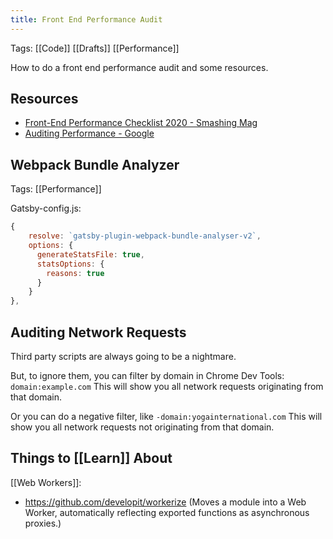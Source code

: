 ```yaml
---
title: Front End Performance Audit
---
```


Tags: [[Code]] [[Drafts]] [[Performance]]

How to do a front end performance audit and some resources.

## Resources

- [Front-End Performance Checklist 2020 - Smashing Mag](https://www.smashingmagazine.com/2020/01/front-end-performance-checklist-2020-pdf-pages/)
- [Auditing Performance - Google](https://developers.google.com/web/fundamentals/performance/audit)

## Webpack Bundle Analyzer 
Tags: [[Performance]]

Gatsby-config.js:

```js
{
	resolve: `gatsby-plugin-webpack-bundle-analyser-v2`,
	options: {
	  generateStatsFile: true,
	  statsOptions: {
	    reasons: true
	  }
	}
},
```

## Auditing Network Requests

Third party scripts are always going to be a nightmare. 

But, to ignore them, you can filter by domain in Chrome Dev Tools: `domain:example.com` This will show you all network requests originating from that domain.

Or you can do a negative filter, like `-domain:yogainternational.com` This will show you all network requests not originating from that domain.

## Things to [[Learn]] About

[[Web Workers]]:

 - https://github.com/developit/workerize (Moves a module into a Web Worker, automatically reflecting exported functions as asynchronous proxies.)